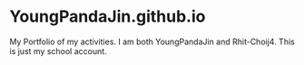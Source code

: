 # YoungPandaJin.github.io
My Portfolio of my activities. 
I am both YoungPandaJin and Rhit-Choij4. This is just my school account. 
